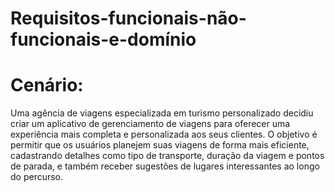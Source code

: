 # Requisitos-funcionais-não-funcionais-e-domínio
# Cenário:
Uma agência de viagens especializada em turismo personalizado
decidiu criar um aplicativo de gerenciamento de viagens para oferecer
uma experiência mais completa e personalizada aos seus clientes. O
objetivo é permitir que os usuários planejem suas viagens de forma
mais eficiente, cadastrando detalhes como tipo de transporte, duração
da viagem e pontos de parada, e também receber sugestões de lugares
interessantes ao longo do percurso.

